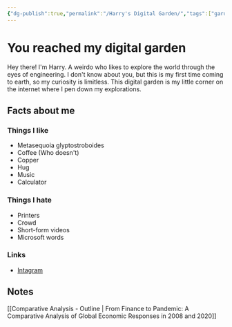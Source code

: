 ```yaml
---
{"dg-publish":true,"permalink":"/Harry's Digital Garden/","tags":["gardenEntry"]}
---
```






# You reached my digital garden
Hey there! I'm Harry. A weirdo who likes to explore the world through the eyes of engineering. I don't know about you, but this is my first time coming to earth, so my curiosity is limitless. This digital garden is my little corner on the internet where I pen down my explorations.

## Facts about me
### Things I like
- Metasequoia glyptostroboides
- Coffee (Who doesn't)
- Copper
- Hug
- Music
- Calculator

### Things I hate
- Printers
- Crowd
- Short-form videos
- Microsoft words

### Links
- [Intagram](https://instagram.com/nonaharry121?igshid=OGQ5ZDc2ODk2ZA==)


## Notes
[[Comparative Analysis - Outline \| From Finance to Pandemic: A Comparative Analysis of Global Economic Responses in 2008 and 2020]]




